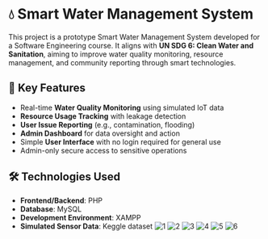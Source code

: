 # 💧 Smart Water Management System

This project is a prototype Smart Water Management System developed for a Software Engineering course. It aligns with **UN SDG 6: Clean Water and Sanitation**, aiming to improve water quality monitoring, resource management, and community reporting through smart technologies.

## 📌 Key Features
- Real-time **Water Quality Monitoring** using simulated IoT data
- **Resource Usage Tracking** with leakage detection
- **User Issue Reporting** (e.g., contamination, flooding)
- **Admin Dashboard** for data oversight and action
- Simple **User Interface** with no login required for general use
- Admin-only secure access to sensitive operations

## 🛠️ Technologies Used
- **Frontend/Backend**: PHP
- **Database**: MySQL
- **Development Environment**: XAMPP
- **Simulated Sensor Data**: Keggle dataset
![1](https://github.com/user-attachments/assets/7c3bf862-7f2b-4708-a52e-1749b0e9780e)
![2](https://github.com/user-attachments/assets/34a8798d-4dd3-4656-a450-d5a427617db7)
![3](https://github.com/user-attachments/assets/9eda4b62-0a16-4790-ae66-f6bdadb3c3cd)
![4](https://github.com/user-attachments/assets/6f70863f-31d1-45db-8a62-a4c56d20537f)
![5](https://github.com/user-attachments/assets/d42246c5-17c9-4fe9-ab71-737b5695036f)
![6](https://github.com/user-attachments/assets/a2f81f68-813f-4f16-b58c-bdc44632e708)
